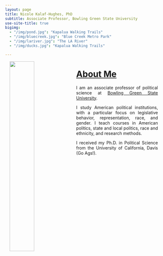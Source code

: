 ```yaml
---
layout: page
title: Nicole Kalaf-Hughes, PhD
subtitle: Associate Professor, Bowling Green State University
use-site-title: true
bigimg:
  - "/img/pond.jpg": "Kapalua Walking Trails"
  - "/img/bluecreek.jpg": "Blue Creek Metro Park"
  - "/img/lariver.jpg": "The LA River"
  - "/img/ducks.jpg": "Kapalua Walking Trails"

---
```



 <p><img align="left" style="padding: 0 15px; width: 40%; height: 40%" src="img/robots.jpg"></p>
<p style="margin-top: 20px;"> </p> 

# [About Me](https://www.joshuaboston.com/cv/)

<p align="justify">I am an associate professor of political science at <a href="https://www.bgsu.edu/arts-and-sciences/political-science.html" target="_blank">Bowling Green State University</a>. </p>
  
  <p align="justify">I study American political institutions, with a particular focus on legislative behavior, representation, race, and gender. I teach courses in American politics, state and local politics, race and ethnicity, and research methods. </p>
  
  <p align="justify">I received my Ph.D. in Political Science from the University of California, Davis (Go Ags!).</p>



